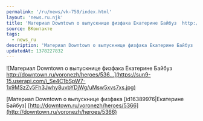 ```yaml
---
permalink: '/ru/news/vk-759/index.html'
layout: 'news.ru.njk'
title: 'Материал Downtown o выпускнице физфака Екатерине Байбуз  http://downtown.ru/voronezh/heroes/536'
source: ВКонтакте
tags:
  - news_ru
description: 'Материал Downtown o выпускнице физфака Екатерине Байбуз  http://downtown.ru/voronezh/heroes/536…'
updatedAt: 1378227832
---
```

![Материал Downtown o выпускнице физфака Екатерине Байбуз  http://downtown.ru/voronezh/heroes/536…](https://sun9-15.userapi.com/i_Se4C1bSpW7-1x9MSzZv5Fh3Jwhy8uvbYDjWg/uMsw5xvs7xs.jpg)

[Материал Downtown o выпускнице физфака [id16389976|Екатерине Байбуз]
[http://downtown.ru/voronezh/heroes/5366](http://downtown.ru/voronezh/heroes/5366)
